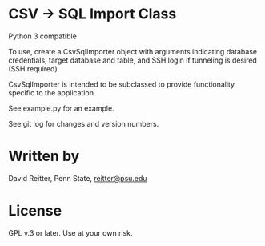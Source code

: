 CSV -> SQL Import Class
==================

Python 3 compatible

To use, create a CsvSqlImporter object with arguments indicating
database credentials, target database and table, and SSH login if
tunneling is desired (SSH required).

CsvSqlImporter is intended to be subclassed to provide functionality
specific to the application.

See example.py  for an example.

See git log for changes and version numbers.



Written by
=======
David Reitter, Penn State, reitter@psu.edu


License
======
GPL v.3 or later.  Use at your own risk.
